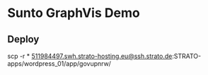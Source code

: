 # Sunto GraphVis Demo


## Deploy
scp -r * 511984497.swh.strato-hosting.eu@ssh.strato.de:STRATO-apps/wordpress_01/app/govupnrw/